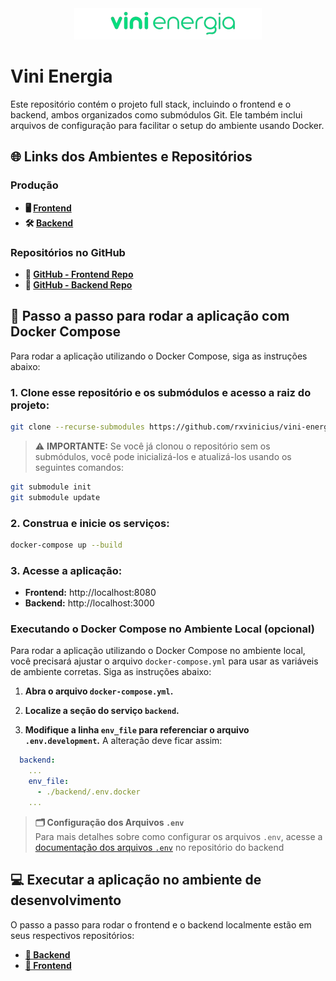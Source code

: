 <div align='center'>
  <img style="width:300px;" src='https://github.com/rxvinicius/vini-energia-frontend/blob/2d903a3c91e6738defc6895d56b04445a24b2210/public/images/project-logo.png'/>
</div>

# Vini Energia

Este repositório contém o projeto full stack, incluindo o frontend e o backend, ambos organizados como submódulos Git. Ele também inclui arquivos de configuração para facilitar o setup do ambiente usando Docker.

## 🌐 Links dos Ambientes e Repositórios

### Produção

- **🖥️ [Frontend](https://vini-energia-frontend.vercel.app)**
- **🛠️ [Backend](https://vini-energia-backend-production.up.railway.app)**

### Repositórios no GitHub

- **📂 [GitHub - Frontend Repo](https://github.com/rxvinicius/vini-energia-frontend)**
- **📂 [GitHub - Backend Repo](https://github.com/rxvinicius/vini-energia-backend)**

## 🐳 Passo a passo para rodar a aplicação com Docker Compose

Para rodar a aplicação utilizando o Docker Compose, siga as instruções abaixo:

### 1. Clone esse repositório e os submódulos e acesso a raiz do projeto:

```bash
git clone --recurse-submodules https://github.com/rxvinicius/vini-energia.git && cd vini-energia
```

> ⚠️ **IMPORTANTE:** Se você já clonou o repositório sem os submódulos, você pode inicializá-los e atualizá-los usando os seguintes comandos:

```bash
git submodule init
git submodule update
```

### 2. Construa e inicie os serviços:

```bash
docker-compose up --build
```

### 3. Acesse a aplicação:

- **Frontend:** http://localhost:8080
- **Backend:** http://localhost:3000

### Executando o Docker Compose no Ambiente Local (opcional)

Para rodar a aplicação utilizando o Docker Compose no ambiente local, você precisará ajustar o arquivo `docker-compose.yml` para usar as variáveis de ambiente corretas. Siga as instruções abaixo:

1. **Abra o arquivo `docker-compose.yml`.**

2. **Localize a seção do serviço `backend`.**

3. **Modifique a linha `env_file` para referenciar o arquivo `.env.development`.** A alteração deve ficar assim:

```yaml
  backend:
    ...
    env_file:
      - ./backend/.env.docker
    ...
```

> **🗂️ Configuração dos Arquivos `.env`** <br>
> Para mais detalhes sobre como configurar os arquivos `.env`, acesse a [documentação dos arquivos `.env`](https://github.com/rxvinicius/vini-energia-backend?tab=readme-ov-file#configura%C3%A7%C3%A3o-do-ambiente) no repositório do backend

## 💻 Executar a aplicação no ambiente de desenvolvimento

O passo a passo para rodar o frontend e o backend localmente estão em seus respectivos repositórios:

- **[📂 Backend](https://github.com/rxvinicius/vini-energia-backend)**
- **[📂 Frontend](https://github.com/rxvinicius/vini-energia-frontend)**
